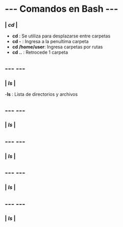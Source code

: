 # --- Comandos en Bash ---
### |  *cd*  |
    
- **cd**   : Se utiliza para desplazarse entre carpetas
- **cd -** : Ingresa a la penultima carpeta
- **cd /home/user**: Ingresa carpetas por rutas
- **cd ..** : Retrocede 1 carpeta

## ---                ---
###  | *ls*  |

-**ls** : Lista de directorios y archivos 


## ---                ---
###  | *ls*  |


## ---                ---
###  | *ls*  |



## ---                ---
###  | *ls*  |



## ---                ---
###  | *ls*  |



